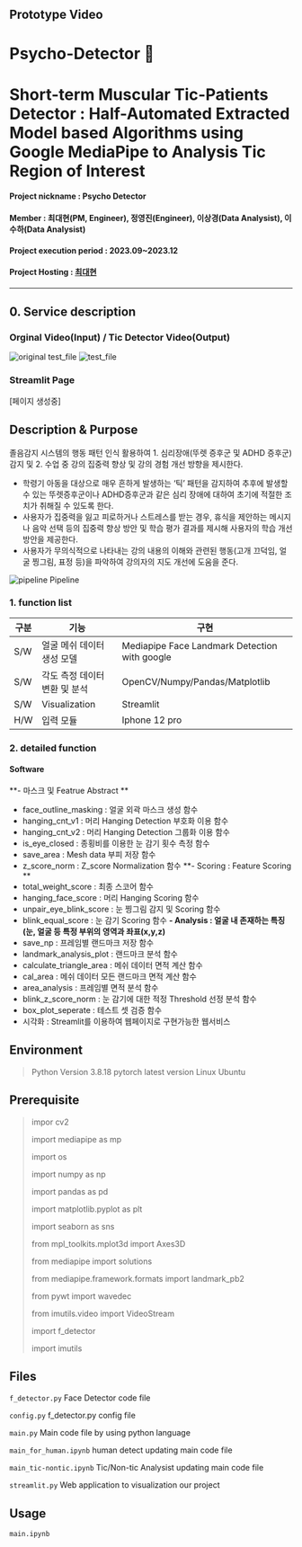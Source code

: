 ## Prototype Video

# Psycho-Detector 🧠
# Short-term Muscular Tic-Patients Detector : Half-Automated Extracted Model based Algorithms using Google MediaPipe to Analysis Tic Region of Interest
#### Project nickname : Psycho Detector
#### Member : 최대현(PM, Engineer), 정영진(Engineer), 이상경(Data Analysist), 이수하(Data Analysist) 
#### Project execution period : 2023.09~2023.12
#### Project Hosting : [최대현](https://www.notion.so/Medical-Image-Processing-Psycho-Detector-AI-b535ea49d0e74ac9ac5a7dfee8f3df6b?pvs=4)
-----------------------

## 0. Service description
### Orginal Video(Input) / Tic Detector Video(Output)
![original test_file](https://github.com/dablro12/Psycho-Detector/assets/54443308/7487dfe2-5301-4347-884d-f6484def0e88) ![test_file](https://github.com/dablro12/Psycho-Detector/assets/54443308/9bd97124-e56c-4da3-a266-de1b7527f764)


### 

### Streamlit Page
[페이지 생성중]

## Description & Purpose
졸음감지 시스템의 행동 패턴 인식 활용하여 1. 심리장애(뚜렛 증후군 및 ADHD 증후군) 감지 및 2. 수업 중 강의 집중력 향상 및 강의 경험 개선 방향을 제시한다.

- 학령기 아동을 대상으로 매우 흔하게 발생하는 ‘틱’ 패턴을 감지하여 추후에 발생할 수 있는 뚜렛증후군이나 ADHD증후군과 같은 심리 장애에 대하여 초기에 적절한 조치가 취해질 수 있도록 한다.
- 사용자가 집중력을 잃고 피로하거나 스트레스를 받는 경우, 휴식을 제안하는 메시지나 음악 선택 등의 집중력 향상 방안 및 학습 평가 결과를 제시해 사용자의 학습 개선 방안을 제공한다.
- 사용자가 무의식적으로 나타내는 강의 내용의 이해와 관련된 행동(고개 끄덕임, 얼굴 찡그림, 표정 등)을 파악하여 강의자의 지도 개선에 도움을 준다.

![pipeline](https://github.com/dablro12/Psycho-Detector/assets/54443308/1e04430d-86cf-497a-821c-1eb6b8fc8f9a)
Pipeline

### 1. function list
|구분|기능|구현|
|------|---|---|
|S/W|얼굴 메쉬 데이터 생성 모델 |Mediapipe Face Landmark Detection with google|
|S/W|각도 측정 데이터 변환 및 분석 |OpenCV/Numpy/Pandas/Matplotlib|
|S/W|Visualization|Streamlit|
|H/W|입력 모듈|Iphone 12 pro|

### 2. detailed function
#### Software
**- 마스크 및 Featrue Abstract **
- face_outline_masking : 얼굴 외곽 마스크 생성 함수
- hanging_cnt_v1 : 머리 Hanging Detection 부호화 이용 함수 
- hanging_cnt_v2 : 머리 Hanging Detection 그룹화 이용 함수
- is_eye_closed : 종횡비를 이용한 눈 감기 횟수 측정 함수
- save_area : Mesh data 부피 저장 함수
- z_score_norm : Z_score Normalization 함수
**- Scoring : Feature Scoring **
- total_weight_score : 최종 스코어 함수
- hanging_face_score : 머리 Hanging Scoring 함수
- unpair_eye_blink_score : 눈 찡그림 감지 및 Scoring 함수
- blink_equal_score : 눈 감기 Scoring 함수
**- Analysis : 얼굴 내 존재하는 특징(눈, 얼굴 등 특정 부위의 영역과 좌표(x,y,z)**
- save_np : 프레임별 랜드마크 저장 함수
- landmark_analysis_plot : 랜드마크 분석 함수
- calculate_triangle_area : 메쉬 데이터 면적 계산 함수
- cal_area : 메쉬 데이터 모든 랜드마크 면적 계산 함수
- area_analysis : 프레임별 면적 분석 함수
- blink_z_score_norm : 눈 감기에 대한 적정 Threshold 선정 분석 함수
- box_plot_seperate : 테스트 셋 검증 함수  
- 시각화 : Streamlit를 이용하여 웹페이지로 구현가능한 웹서비스


## Environment

> Python Version 3.8.18
> pytorch latest version
> Linux Ubuntu


## Prerequisite

> impor cv2
>
> import mediapipe as mp
>
> import os 
>
> import numpy as np
>
> import pandas as pd
>
> import matplotlib.pyplot as plt
>
> import seaborn as sns
>
> from mpl_toolkits.mplot3d import Axes3D
>
> from mediapipe import solutions
>
> from mediapipe.framework.formats import landmark_pb2
>
> from pywt import wavedec
>
> from imutils.video import VideoStream
>
> import f_detector
>
> import imutils
> 

## Files
`f_detector.py` Face Detector code file

`config.py` f_detector.py config file

`main.py` Main code file by using python language 

`main_for_human.ipynb` human detect updating main code file

`main_tic-nontic.ipynb` Tic/Non-tic Analysist updating main code file

`streamlit.py` Web application to visualization our project 

## Usage 
`main.ipynb`
